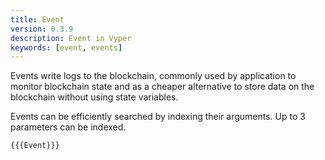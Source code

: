 ```yaml
---
title: Event
version: 0.3.9
description: Event in Vyper
keywords: [event, events]
---
```


Events write logs to the blockchain, commonly used by application to monitor blockchain state and as a cheaper alternative to store data on the blockchain without using state variables.

Events can be efficiently searched by indexing their arguments. Up to 3 parameters can be indexed.

```vyper
{{{Event}}}
```
